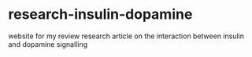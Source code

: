 # research-insulin-dopamine
website for my review research article on the interaction between insulin and dopamine signalling

